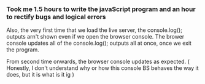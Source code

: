 ### Took me 1.5 hours to write the javaScript program and an hour to rectify bugs and logical errors

Also, the very first time that we load the live server, the console.log(); outputs arn't shown even if we open the browser console. 
The brower console updates all of the console.log(); outputs all at once, once we exit the program.

From second time onwards, the browser console updates as expected.
( Honestly, I don't understand why or how this console BS behaves the way it does, but it is what is it ig )